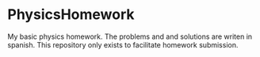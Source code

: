 # PhysicsHomework
My basic physics homework. The problems and and solutions are writen in spanish.
This repository only exists to facilitate homework submission.
